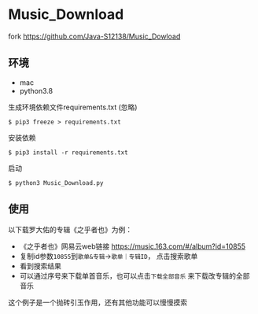 # Music_Download
fork https://github.com/Java-S12138/Music_Dowload

## 环境
* mac
* python3.8

生成环境依赖文件requirements.txt (忽略)
```shell
$ pip3 freeze > requirements.txt
```

安装依赖
```shell
$ pip3 install -r requirements.txt
```

启动
```shell
$ python3 Music_Download.py
```

## 使用
以下载罗大佑的专辑《之乎者也》为例：
* 《之乎者也》网易云web链接 https://music.163.com/#/album?id=10855
* 复制id参数`10855`到`歌单&专辑`->`歌单｜专辑ID`， 点击搜索歌单
* 看到搜索结果
* 可以通过序号来下载单首音乐，也可以点击`下载全部音乐` 来下载改专辑的全部音乐

这个例子是一个抛砖引玉作用，还有其他功能可以慢慢摸索

